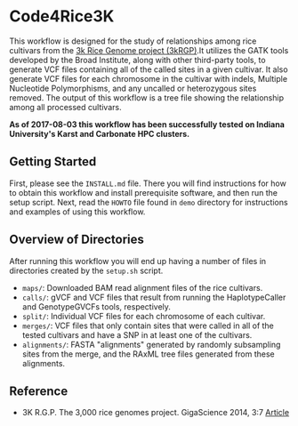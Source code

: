 # Code4Rice3K

This workflow is designed for the study of relationships among rice cultivars from the [3k Rice Genome project (3kRGP)](http://gigadb.org/dataset/200001).It utilizes the GATK tools developed by the Broad Institute, along with other third-party tools, to generate VCF files containing all of the called sites in a given cultivar. 
It also generate VCF files for each chromosome in the cultivar with indels, Multiple Nucleotide Polymorphisms, and any uncalled or heterozygous sites removed. 
The output of this workflow is a tree file showing the relationship among all processed cultivars.

**As of 2017-08-03 this workflow has been successfully tested on Indiana University's Karst and Carbonate HPC clusters.**

## Getting Started

First, please see the `INSTALL.md` file. 
There you will find instructions for how to obtain this workflow and install prerequisite software, and then run the setup script. 
Next, read the `HOWTO` file found in `demo` directory for instructions and examples of using this workflow. 

## Overview of Directories

After running this workflow you will end up having a number of files in directories created by the `setup.sh` script.
* `maps/`: Downloaded BAM read alignment files of the rice cultivars.
* `calls/`: gVCF and VCF files that result from running the HaplotypeCaller and GenotypeGVCFs tools, respectively.
* `split/`: Individual VCF files for each chromosome of each cultivar.
* `merges/`: VCF files that only contain sites that were called in all of the tested cultivars and have a SNP in at least one of the cultivars.
* `alignments/`: FASTA "alignments" generated by randomly subsampling sites from the merge, and the RAxML tree files generated from these alignments. 

## Reference

* 3K R.G.P. The 3,000 rice genomes project. GigaScience 2014, 3:7 
[Article](https://gigascience.biomedcentral.com/articles/10.1186/2047-217X-3-7)
